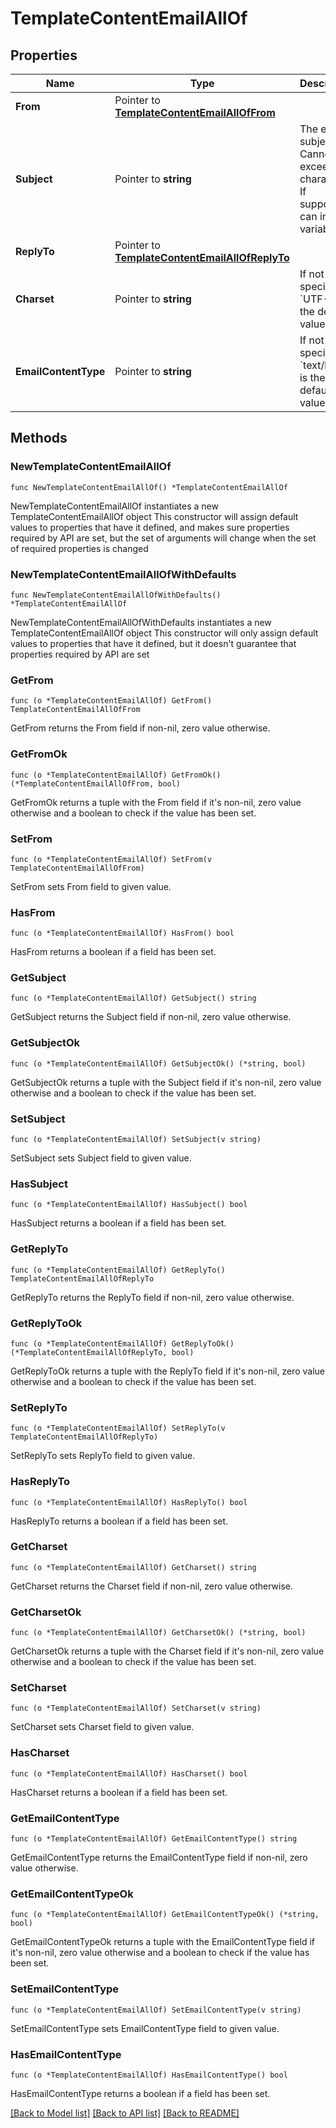 # TemplateContentEmailAllOf

## Properties

Name | Type | Description | Notes
------------ | ------------- | ------------- | -------------
**From** | Pointer to [**TemplateContentEmailAllOfFrom**](TemplateContentEmailAllOfFrom.md) |  | [optional] 
**Subject** | Pointer to **string** | The email&#39;s subject line. Cannot exceed 256 characters. If supported, can include variables. | [optional] 
**ReplyTo** | Pointer to [**TemplateContentEmailAllOfReplyTo**](TemplateContentEmailAllOfReplyTo.md) |  | [optional] 
**Charset** | Pointer to **string** | If not specified, &#x60;UTF-8&#x60; is the default value. | [optional] [default to "UTF-8"]
**EmailContentType** | Pointer to **string** | If not specified, &#x60;text/html&#x60; is the default value. | [optional] [default to "text/html"]

## Methods

### NewTemplateContentEmailAllOf

`func NewTemplateContentEmailAllOf() *TemplateContentEmailAllOf`

NewTemplateContentEmailAllOf instantiates a new TemplateContentEmailAllOf object
This constructor will assign default values to properties that have it defined,
and makes sure properties required by API are set, but the set of arguments
will change when the set of required properties is changed

### NewTemplateContentEmailAllOfWithDefaults

`func NewTemplateContentEmailAllOfWithDefaults() *TemplateContentEmailAllOf`

NewTemplateContentEmailAllOfWithDefaults instantiates a new TemplateContentEmailAllOf object
This constructor will only assign default values to properties that have it defined,
but it doesn't guarantee that properties required by API are set

### GetFrom

`func (o *TemplateContentEmailAllOf) GetFrom() TemplateContentEmailAllOfFrom`

GetFrom returns the From field if non-nil, zero value otherwise.

### GetFromOk

`func (o *TemplateContentEmailAllOf) GetFromOk() (*TemplateContentEmailAllOfFrom, bool)`

GetFromOk returns a tuple with the From field if it's non-nil, zero value otherwise
and a boolean to check if the value has been set.

### SetFrom

`func (o *TemplateContentEmailAllOf) SetFrom(v TemplateContentEmailAllOfFrom)`

SetFrom sets From field to given value.

### HasFrom

`func (o *TemplateContentEmailAllOf) HasFrom() bool`

HasFrom returns a boolean if a field has been set.

### GetSubject

`func (o *TemplateContentEmailAllOf) GetSubject() string`

GetSubject returns the Subject field if non-nil, zero value otherwise.

### GetSubjectOk

`func (o *TemplateContentEmailAllOf) GetSubjectOk() (*string, bool)`

GetSubjectOk returns a tuple with the Subject field if it's non-nil, zero value otherwise
and a boolean to check if the value has been set.

### SetSubject

`func (o *TemplateContentEmailAllOf) SetSubject(v string)`

SetSubject sets Subject field to given value.

### HasSubject

`func (o *TemplateContentEmailAllOf) HasSubject() bool`

HasSubject returns a boolean if a field has been set.

### GetReplyTo

`func (o *TemplateContentEmailAllOf) GetReplyTo() TemplateContentEmailAllOfReplyTo`

GetReplyTo returns the ReplyTo field if non-nil, zero value otherwise.

### GetReplyToOk

`func (o *TemplateContentEmailAllOf) GetReplyToOk() (*TemplateContentEmailAllOfReplyTo, bool)`

GetReplyToOk returns a tuple with the ReplyTo field if it's non-nil, zero value otherwise
and a boolean to check if the value has been set.

### SetReplyTo

`func (o *TemplateContentEmailAllOf) SetReplyTo(v TemplateContentEmailAllOfReplyTo)`

SetReplyTo sets ReplyTo field to given value.

### HasReplyTo

`func (o *TemplateContentEmailAllOf) HasReplyTo() bool`

HasReplyTo returns a boolean if a field has been set.

### GetCharset

`func (o *TemplateContentEmailAllOf) GetCharset() string`

GetCharset returns the Charset field if non-nil, zero value otherwise.

### GetCharsetOk

`func (o *TemplateContentEmailAllOf) GetCharsetOk() (*string, bool)`

GetCharsetOk returns a tuple with the Charset field if it's non-nil, zero value otherwise
and a boolean to check if the value has been set.

### SetCharset

`func (o *TemplateContentEmailAllOf) SetCharset(v string)`

SetCharset sets Charset field to given value.

### HasCharset

`func (o *TemplateContentEmailAllOf) HasCharset() bool`

HasCharset returns a boolean if a field has been set.

### GetEmailContentType

`func (o *TemplateContentEmailAllOf) GetEmailContentType() string`

GetEmailContentType returns the EmailContentType field if non-nil, zero value otherwise.

### GetEmailContentTypeOk

`func (o *TemplateContentEmailAllOf) GetEmailContentTypeOk() (*string, bool)`

GetEmailContentTypeOk returns a tuple with the EmailContentType field if it's non-nil, zero value otherwise
and a boolean to check if the value has been set.

### SetEmailContentType

`func (o *TemplateContentEmailAllOf) SetEmailContentType(v string)`

SetEmailContentType sets EmailContentType field to given value.

### HasEmailContentType

`func (o *TemplateContentEmailAllOf) HasEmailContentType() bool`

HasEmailContentType returns a boolean if a field has been set.


[[Back to Model list]](../README.md#documentation-for-models) [[Back to API list]](../README.md#documentation-for-api-endpoints) [[Back to README]](../README.md)



